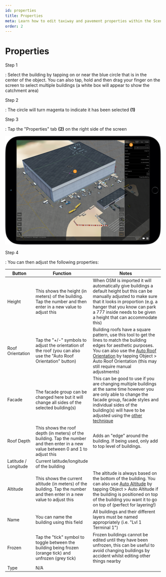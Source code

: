 ```yaml
---
id: properties
title: Properties
meta: Learn how to edit taxiway and pavement properties within the Scenery Editor of Infinite Flight.
order: 2
---
```




# Properties



Step 1

: Select the building by tapping on or near the blue circle that is in the center of the object. You can also tap, hold and then drag your finger on the screen to select multiple buildings (a white box will appear to show the catchment area)



Step 2

: The circle will turn magenta to indicate it has been selected **(1)**



Step 3

: Tap the "Properties" tab **(2)** on the right side of the screen



![Changing Building Properties](_images/manual/frames/selecting-building-properties.png)



Step 4

: You can then adjust the following properties:



| Button               | Function                                                     | Notes                                                        |
| -------------------- | ------------------------------------------------------------ | ------------------------------------------------------------ |
| Height               | This shows the height (in meters) of the building. Tap the number and then enter in a new value to adjust this | When OSM is imported it will automatically give buildings a default height but this can be manually adjusted to make sure that it looks in proportion (e.g. a hanger that you know can park a 777 inside needs to be given a height that can accommodate this) |
| Roof Orientation     | Tap the "+/-" symbols to adjust the orientation of the roof (you can also use the "Auto Roof Orientation" button) | Building roofs have a square pattern, use this tool to get the lines to match the building edges for aesthetic purposes. You can also use the [Auto Roof Orientation](/guide/scenery-editor/user-interface/editor-screen#management-buttons) by tapping Object > Auto Roof Orientation (this may still require manual adjustments) |
| Facade               | The facade group can be changed here but it will change all sides of the selected building(s) | This can be good to use if you are changing multiple buildings at the same time however you are only able to change the facade group, facade styles and individual sides of the building(s) will have to be adjusted using the [other technique](/guide/scenery-editor/buildings-and-facades/editing-facades) |
| Roof Depth           | This shows the roof depth (in meters) of the building. Tap the number and then enter in a new value between 0 and 1 to adjust this | Adds an "edge" around the building. If being used, only add to top level of buildings. |
| Latitude / Longitude | Current latitude/longitude of the building                   |                                                              |
| Altitude             | This shows the current altitude (in meters) of the building. Tap the number and then enter in a new value to adjust this | The altitude is always based on the bottom of the building. You can also use [Auto Altitude](/guide/scenery-editor/user-interface/editor-screen#management-buttons) by tapping Object > Auto Altitude if the building is positioned on top of the building you want it to go on top of (perfect for layering!) |
| Name                 | You can name the building using this field                   | All buildings and their different layers must be named appropriately (i.e. "Lvl 1 Terminal 1") |
| Frozen               | Tap the "tick" symbol to toggle between the building being frozen (orange tick) and unfrozen (grey tick) | Frozen buildings cannot be edited until they have been unfrozen, this can be useful to avoid changing buildings by accident whilst editing other things nearby |
| Type                 | N/A                                                          |                                                              |
